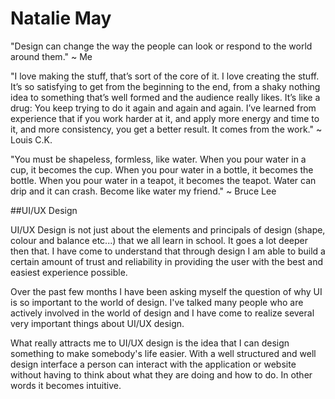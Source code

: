 # Natalie May

"Design can change the way the people can look or respond to the world around them." ~ Me

"I love making the stuff, that’s sort of the core of it. I love creating the stuff. It’s so satisfying to get from the beginning to the end, from a shaky nothing idea to something that’s well formed and the audience really likes. It’s like a drug: You keep trying to do it again and again and again. I’ve learned from experience that if you work harder at it, and apply more energy and time to it, and more consistency, you get a better result. It comes from the work." ~ Louis C.K.

"You must be shapeless, formless, like water. When you pour water in a cup, it becomes the cup. When you pour water in a bottle, it becomes the bottle. When you pour water in a teapot, it becomes the teapot. Water can drip and it can crash. Become like water my friend." ~ Bruce Lee

##UI/UX Design

UI/UX Design is not just about the elements and principals of design (shape, colour and balance etc...) that we all learn in school. It goes a lot deeper then that. I have come to understand that through design I am able to build a certain amount of trust and reliability in providing the user with the best and easiest experience possible.

Over the past few months I have been asking myself the question of why UI is so important to the world of design. I've talked many people who are actively involved in the world of design and I have come to realize several very important things about UI/UX design.

What really attracts me to UI/UX design is the idea that I can design something to make somebody's life easier. With a well structured and well design interface a person can interact with the application or website without having to think about what they are doing and how to do. In other words it becomes intuitive.
